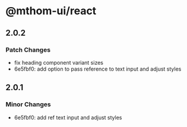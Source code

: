 # @mthom-ui/react

## 2.0.2

### Patch Changes

- fix heading component variant sizes
- 6e5fbf0: add option to pass reference to text input and adjust styles

## 2.0.1

### Minor Changes

- 6e5fbf0: add ref text input and adjust styles
